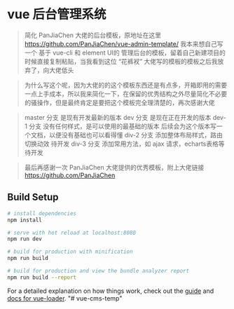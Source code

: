 # vue 后台管理系统

> 简化 PanJiaChen 大佬的后台模板，原地址在这里 https://github.com/PanJiaChen/vue-admin-template/
> 我本来想自己写一个 基于 vue-cli 和 element UI的 管理后台的模板，留着自己新建项目的时候直接复制粘贴，当我看到这位 “花裤衩” 大佬写的模板的模板之后我放弃了，向大佬低头

> 为什么写这个呢，因为大佬的的这个模板东西还是有点多，开箱即用的需要一点上手成本，所以我来简化一下，在保留的优秀结构之外尽量简化不必要的骚操作，但是最终肯定是要把这个模板完全理清楚的，再次感谢大佬

> master 分支 是现有开发最新的版本
> dev 分支 是现在正在开发的版本
> dev-1 分支 没有任何样式，是可以使用的最基础的版本
>   后续会为这个版本写一个文档，以便没有基础也可以看得懂
> div-2 分支 添加整体布局样式，路由切换动效 待开发
> div-3 分支 添加常用方法，如 ajax 请求，echarts表格等 待开发

> 最后再感谢一次 PanJiaChen 大佬提供的优秀模板，附上大佬链接 https://github.com/PanJiaChen


## Build Setup

``` bash
# install dependencies
npm install

# serve with hot reload at localhost:8080
npm run dev

# build for production with minification
npm run build

# build for production and view the bundle analyzer report
npm run build --report
```

For a detailed explanation on how things work, check out the [guide](http://vuejs-templates.github.io/webpack/) and [docs for vue-loader](http://vuejs.github.io/vue-loader).
"# vue-cms-temp" 
